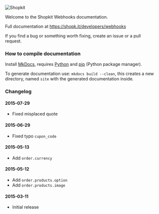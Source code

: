 ![Shopkit](https://drwfxyu78e9uq.cloudfront.net/assets/frontend/img/logo-shopkit-black-xs.png)

Welcome to the Shopkit Webhooks documentation.

Full documentation at https://shopk.it/developers/webhooks

If you find a bug or something worth fixing, create an issue or a pull request.

### How to compile documentation

Install [MkDocs](https://github.com/tomchristie/mkdocs), requires [Python](https://www.python.org/) and [pip](http://pip.readthedocs.org/en/latest/installing.html) (Python package manager).

To generate documentation use: `mkdocs build --clean`, this creates a new directory, named `site` with the generated documentation inside.

### Changelog

#### 2015-07-29
* Fixed misplaced quote

#### 2015-06-29
* Fixed typo `cupon_code`

#### 2015-05-13
* Add `order.currency`

#### 2015-05-12
* Add `order.products.option`
* Add `order.products.image`

#### 2015-03-11
* Initial release
